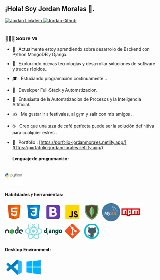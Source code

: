 <h2> ¡Hola! Soy Jordan Morales 👋.</h2>
<a href="https://www.linkedin.com/in/jordan-michael-morales-alarcon/">
  <img style="margin: auto;"alt="Jordan Linkdein" width="40" height="40" src="https://cdn.jsdelivr.net/npm/simple-icons@v3/icons/linkedin.svg" />
</a>
<a href="https://github.com/jrdmorales">
  <img style="margin: auto;" alt="Jordan Github" width="40" height="40" src="https://cdn.jsdelivr.net/npm/simple-icons@v3/icons/github.svg" />
</a>

<br>
<br>
<h3> 👨🏻‍💻 Sobre Mi  </h3>

- 🔭 &nbsp; Actualmente estoy aprendiendo sobre desarrollo de Backend con Python MongoDB y Django.
- 🤔 &nbsp; Explorando nuevas tecnologías y desarrollar soluciones de software y trucos rápidos..
- 🎓 &nbsp; Estudiando programación continuamente ..
- 💼 &nbsp; Developer Full-Stack y Automatizacion.
- 🌱 &nbsp; Entusiasta de la Automatizacion de Procesos y la Inteligencia Artificial.
- ✍️ &nbsp; Me gustar ir a festivales, al gym y salir con mis amigos  ..
- ☕ &nbsp; Creo que una taza de café perfecta puede ser la solución definitiva para cualquier estrés..

- 💼 &nbsp; Portfolio : [https://porfolio-jordanmorales.netlify.app/](https://portafolio-jordanmorales.netlify.app/)

  <h4>Lenguaje de programación: </h4>
  <p align="left">
 <img style="margin: auto;" src="https://raw.githubusercontent.com/sachinverma53121/sachinverma53121/master/icons/python.png" alt=python width="60" height="60"/>
</p>
<h4>Habilidades y herramientas: </h4>
<p align="left">
	<img style="margin: auto;" src="https://raw.githubusercontent.com/sachinverma53121/sachinverma53121/master/icons/html5.png" alt=html5 width="60" height="60"/> 
	<img style="margin: auto;" src="https://raw.githubusercontent.com/sachinverma53121/sachinverma53121/master/icons/css3.png" alt=css3 width="60" height="60"/> 
	<img style="margin: auto;" src="https://raw.githubusercontent.com/sachinverma53121/sachinverma53121/master/icons/bootstrap.png" alt=bootstrap width="60" height="60"/>
  <img style="margin: auto;" src="https://raw.githubusercontent.com/sachinverma53121/sachinverma53121/master/icons/js.png" alt=javascript width="60" height="60"/>
	<img style="margin: auto;" src="https://raw.githubusercontent.com/sachinverma53121/sachinverma53121/master/icons/mongo.png" alt=mongodb width="60" height="60"/> 
	<img style="margin: auto;" src="https://raw.githubusercontent.com/sachinverma53121/sachinverma53121/master/icons/mysql.png" alt=mysql width="60" height="60"/>  
	<img style="margin: auto;" src="https://raw.githubusercontent.com/sachinverma53121/sachinverma53121/master/icons/npm.png" alt=npm width="60" height="60"/>
  <img style="margin: auto;" src="https://raw.githubusercontent.com/sachinverma53121/sachinverma53121/master/icons/node.png" alt=nodejs width="60" height="60"/>
	<img style="margin: auto;" src="https://raw.githubusercontent.com/sachinverma53121/sachinverma53121/master/icons/react.png" alt=react width="60" height="60"/> 
  <img style="margin: auto;" src="https://raw.githubusercontent.com/sachinverma53121/sachinverma53121/master/icons/django.png" alt=django width="60" height="60"/>
	<img style="margin: auto;" src="https://raw.githubusercontent.com/sachinverma53121/sachinverma53121/master/icons/git.png" alt=git width="60" height="60"/>
  <img style="margin: auto;" src="https://raw.githubusercontent.com/sachinverma53121/sachinverma53121/master/icons/github.png" alt=github width="60" height="60"/>
</p>

<h4>Desktop Environment: </h4>
<p align="left">
  <img style="margin: auto;" src="https://raw.githubusercontent.com/sachinverma53121/sachinverma53121/master/icons/vsc.png" alt=vs width="60" height="60"/>
  <img style="margin: auto;" src="https://raw.githubusercontent.com/sachinverma53121/sachinverma53121/master/icons/win10.png" alt=windows10 width="60" height="60"/>
</p>


<!--
**jrdmorales/jrdmorales** is a ✨ _special_ ✨ repository because its `README.md` (this file) appears on your GitHub profile.

Here are some ideas to get you started:

- 🔭 I’m currently working on ...
- 🌱 I’m currently learning ...
- 👯 I’m looking to collaborate on ...
- 🤔 I’m looking for help with ...
- 💬 Ask me about ...
- 📫 How to reach me: ...
- 😄 Pronouns: ...
- ⚡ Fun fact: ...
-->
